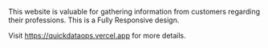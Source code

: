 This website is valuable for gathering information from customers regarding their professions. This is a Fully Responsive design.

Visit https://quickdataops.vercel.app for more details.
